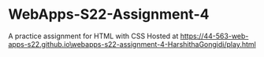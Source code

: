 # WebApps-S22-Assignment-4
A practice assignment for HTML with CSS
Hosted at https://44-563-web-apps-s22.github.io\webapps-s22-assignment-4-HarshithaGongidi/play.html
